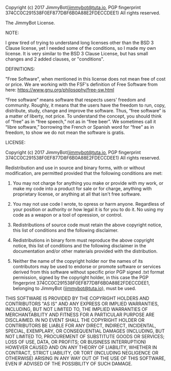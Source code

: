 Copyright (c) 2017 JimmyBot(jimmybot@tuta.io, PGP fingerprint 374CC0C291538F0EF877D8F6B0A88E2FDECCDEE1) All rights reserved.

The JimmyBot License.

NOTE:

I grew tired of trying to understand long licenses other than the BSD 3 Clause license, yet I needed some of the conditions, so I made my own license. It is very similar to the BSD 3 Clause License, but has small changes and 2 added clauses, or "conditions".


DEFINITIONS:

"Free Software", when mentioned in this license does not mean free of cost or price.
We are working with the FSF's definition of Free Software from here: https://www.gnu.org/philosophy/free-sw.html

“Free software” means software that respects users' freedom and community. Roughly, it means that the users have the freedom to run, copy, distribute, study, change and improve the software. Thus, “free software” is a matter of liberty, not price. To understand the concept, you should think of “free” as in “free speech,” not as in “free beer”. We sometimes call it “libre software,” borrowing the French or Spanish word for “free” as in freedom, to show we do not mean the software is gratis.


LICENSE:

Copyright (c) 2017 JimmyBot(jimmybot@tuta.io, PGP fingerprint 374CC0C291538F0EF877D8F6B0A88E2FDECCDEE1) All rights reserved.

Redistribution and use in source and binary forms, with or without modification, are permitted provided that the following conditions are met:

1. You may not charge for anything you make or provide with my work, or make my code into a product for sale or for charge, anything with proprietary license, or anything at all that isn't free software.

2. You may not use code I wrote, to opress or harm anyone. Regardless of your position or authority or how legal it is for you to do it. No using my code as a weapon or a tool of opression, or control.

3. Redistributions of source code must retain the above copyright notice, this list of conditions and the following disclaimer.

4. Redistributions in binary form must reproduce the above copyright notice, this list of conditions and the following disclaimer in the documentation and/or other materials provided with the distribution.

5. Neither the name of the copyright holder nor the names of its contributors may be used to endorse or promote software or services derived from this software without specific prior PGP signed .txt format permission, signed by the copyright holder, in this case the PGP fingerprint 374CC0C291538F0EF877D8F6B0A88E2FDECCDEE1, belonging to JimmyBot (jimmybot@tuta.io), must be used.

THIS SOFTWARE IS PROVIDED BY THE COPYRIGHT HOLDERS AND CONTRIBUTORS "AS IS" AND ANY EXPRESS OR IMPLIED WARRANTIES, INCLUDING, BUT NOT LIMITED TO, THE IMPLIED WARRANTIES OF MERCHANTABILITY AND FITNESS FOR A PARTICULAR PURPOSE ARE DISCLAIMED. IN NO EVENT SHALL THE COPYRIGHT HOLDER OR CONTRIBUTORS BE LIABLE FOR ANY DIRECT, INDIRECT, INCIDENTAL, SPECIAL, EXEMPLARY, OR CONSEQUENTIAL DAMAGES (INCLUDING, BUT NOT LIMITED TO, PROCUREMENT OF SUBSTITUTE GOODS OR SERVICES; LOSS OF USE, DATA, OR PROFITS; OR BUSINESS INTERRUPTION) HOWEVER CAUSED AND ON ANY THEORY OF LIABILITY, WHETHER IN CONTRACT, STRICT LIABILITY, OR TORT (INCLUDING NEGLIGENCE OR OTHERWISE) ARISING IN ANY WAY OUT OF THE USE OF THIS SOFTWARE, EVEN IF ADVISED OF THE POSSIBILITY OF SUCH DAMAGE.